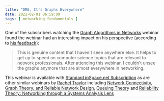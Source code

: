 ```yaml
---
title: "OMG, It's Graphs Everywhere"
date: 2021-02-01 06:59:00
tags: [ networking fundamentals ]
---
```

One of the subscribers watching the [Graph Algorithms in Networks](https://www.ipspace.net/Graph_Algorithms_in_Networks) webinar found the webinar had an interesting impact on his perspective (according to [his feedback](https://www.ipspace.net/Graph_Algorithms_in_Networks#Happy_Campers)):

> This is genuine content that I haven't seen anywhere else. It helps to get up to speed on computer science topics that are relevant to network professionals. After attending this webinar, I couldn't unsee the graphs anymore that are almost everywhere in networking.

This webinar is available with [Standard ipSpace.net Subscription](https://www.ipspace.net/Subscription/) as are other similar webinars by [Rachel Traylor](https://www.ipspace.net/Author:Rachel_Traylor) including [Network Connectivity, Graph Theory, and Reliable Network Design](https://www.ipspace.net/Network_Connectivity,_Graph_Theory,_and_Reliable_Network_Design), [Queuing Theory](https://www.ipspace.net/Queuing) and [Reliability Theory: Networking through a Systems Analysis Lens](https://www.ipspace.net/Reliability_Theory:_Networking_through_a_Systems_Analysis_Lens)
